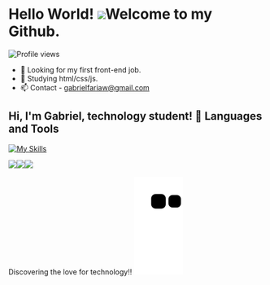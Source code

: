 
<h1 align="left">Hello World! <img src="https://raw.githubusercontent.com/kaueMarques/kaueMarques/master/hi.gif" height="30px">Welcome to my Github.</h1>
<p align="left"> <img src="https://komarev.com/ghpvc/?username=GabrielOFaria&color=yellow" alt="Profile views" /> </p>

- 🔭 Looking for my first front-end job.
- 🌱 Studying html/css/js.
- 📫 Contact - gabrielfariaw@gmail.com

## Hi, I'm Gabriel, technology student! 🚀 Languages and Tools


   [![My Skills](https://skills.thijs.gg/icons?i=js,html,css,tailwind)]()
> 
   
   <a href="https://www.linkedin.com/in/[rafaella-ballerini-45875016a](https://www.linkedin.com/in/gabrielfaria47/)" target="_blank"><img src="https://img.shields.io/badge/-LinkedIn-%230077B5?style=for-the-badge&logo=linkedin&logoColor=white" target="_blank"></a><a href="https://www.instagram.com/biel_zox/" target="_blank"><img src="https://img.shields.io/badge/-Instagram-%23E4405F?style=for-the-badge&logo=instagram&logoColor=white" target="_blank"></a><a href = "mailto:gabrielfariaw@gmail.com"><img src="https://img.shields.io/badge/-Gmail-%23333?style=for-the-badge&logo=gmail&logoColor=white" target="_blank"></a>
   
  Discovering the love for technology!!
  ![Snake animation](https://github.com/GabrielOFaria/GabrielOFaria/blob/output/github-contribution-grid-snake.svg)
